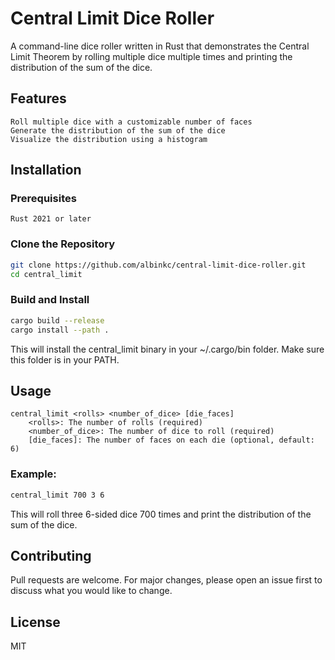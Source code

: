 # Central Limit Dice Roller
A command-line dice roller written in Rust that demonstrates the Central Limit Theorem by rolling multiple dice multiple times and printing the distribution of the sum of the dice.

## Features

    Roll multiple dice with a customizable number of faces
    Generate the distribution of the sum of the dice
    Visualize the distribution using a histogram

## Installation

### Prerequisites
    Rust 2021 or later

### Clone the Repository
```sh
git clone https://github.com/albinkc/central-limit-dice-roller.git
cd central_limit
```

### Build and Install
```sh
cargo build --release
cargo install --path .
```
This will install the central_limit binary in your ~/.cargo/bin folder. Make sure this folder is in your PATH.

## Usage
	central_limit <rolls> <number_of_dice> [die_faces]
		<rolls>: The number of rolls (required)
		<number_of_dice>: The number of dice to roll (required)
		[die_faces]: The number of faces on each die (optional, default: 6)

### Example:
```sh
central_limit 700 3 6
```
This will roll three 6-sided dice 700 times and print the distribution of the sum of the dice.

## Contributing

Pull requests are welcome. For major changes, please open an issue first to discuss what you would like to change.

## License
MIT

